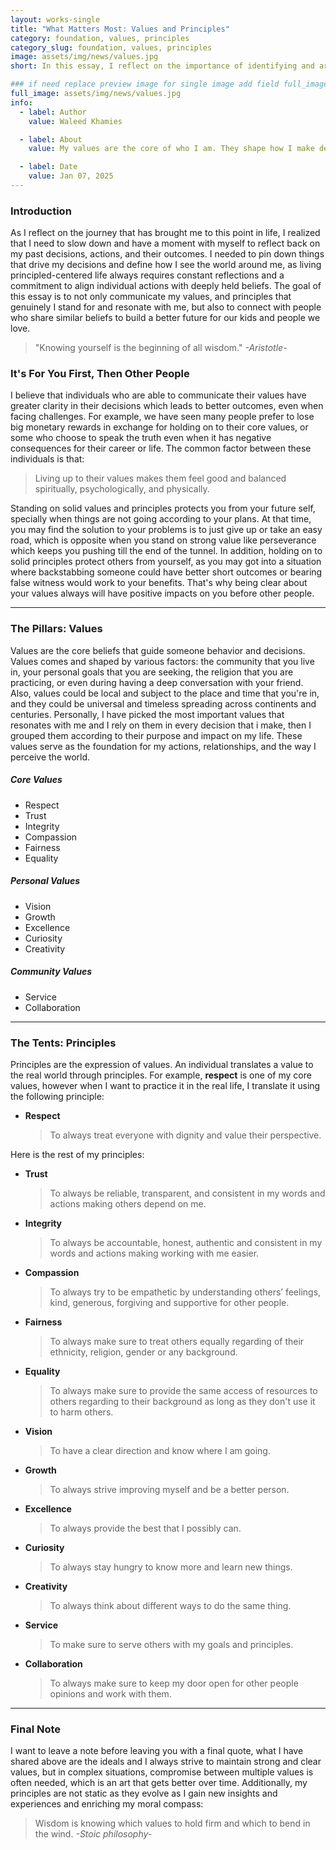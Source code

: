 ```yaml
---
layout: works-single
title: "What Matters Most: Values and Principles"
category: foundation, values, principles
category_slug: foundation, values, principles
image: assets/img/news/values.jpg
short: In this essay, I reflect on the importance of identifying and articulating one's core values and principles, then, I share my core values that I depend on in my every decision that I take.

### if need replace preview image for single image add field full_image, ex:
full_image: assets/img/news/values.jpg
info:
  - label: Author
    value: Waleed Khamies

  - label: About
    value: My values are the core of who I am. They shape how I make decisions, build relationships, and pursue my goals. By sharing them, I hope to connect with people who share similar beliefs and are inspired by the same ideals.

  - label: Date
    value: Jan 07, 2025
---
```


### Introduction

As I reflect on the journey that has brought me to this point in life, I realized that I need to slow down and have a moment with myself to reflect back on my past decisions, actions, and their outcomes. I needed to pin down things that drive my decisions and define how I see the world around me, as living principled-centered life always requires constant reflections and a commitment to align individual actions with deeply held beliefs. The goal of this essay is to not only communicate my values, and principles that genuinely I stand for and resonate with me, but also to connect with people who share similar beliefs to build a better future for our kids and people we love.



> "Knowing yourself is the beginning of all wisdom."
> <cite>-Aristotle- </cite>



### It's For You First, Then Other People

I believe that individuals who are able to communicate their values have greater clarity in their decisions which leads to better outcomes, even when facing challenges. For example, we have seen many people prefer to lose big monetary rewards in exchange for holding on to their core values, or some who choose to speak the truth even when it has negative consequences for their career or life. The common factor between these individuals is that:

> Living up to their values makes them feel good and balanced spiritually, psychologically, and physically.



Standing on solid values and principles protects you from your future self, specially when things are not going according to your plans. At that time, you may find the solution to your problems is to just give up or take an easy road, which is opposite when you stand on strong value like perseverance which keeps you pushing till the end of the tunnel. In addition, holding on to solid principles protect others from yourself, as you may got into a situation where backstabbing someone could have better short outcomes or bearing false witness would work to your benefits. That's why being clear about your values always will have positive impacts on you before other people.

---

### The Pillars: Values

Values are the core beliefs that guide someone behavior and decisions. Values comes and shaped by various factors: the community that you live in, your personal goals that you are seeking, the religion that you are practicing, or even during having a deep conversation with your friend. Also, values could be local and subject to the place and time that you're in, and they could be universal and timeless spreading across continents and centuries. Personally, I have picked the most important values that resonates with me and I rely on them in every decision that i make, then I grouped them according to their purpose and impact on my life. These values serve as the foundation for my actions, relationships, and the way I perceive the world. 

##### Core Values

- Respect
- Trust
- Integrity
- Compassion
- Fairness
- Equality

##### Personal Values

- Vision
- Growth
- Excellence
- Curiosity
- Creativity

##### Community Values

- Service
- Collaboration



---

### The Tents: Principles

Principles are the expression of values. An individual translates a value to the real world through principles. For example, **respect** is one of my core values, however when I want to practice it in the real life, I translate it using the following principle:

- **Respect**

  > To always treat everyone with dignity and value their perspective.



Here is the rest of my principles:

- **Trust**

  > To always be reliable, transparent, and consistent in my words and actions making others depend on me.

- **Integrity**

  > To always be accountable, honest, authentic and consistent in my words and actions making working with me easier.

- **Compassion**

  > To always try to be empathetic by understanding others’ feelings, kind, generous, forgiving and supportive for other people.

- **Fairness**

  > To always make sure to treat others equally regarding of their ethnicity, religion, gender or any background.

- **Equality**

  > To always make sure to provide the same access of resources to others regarding to their background as long as they don't use it to harm others.

- **Vision**

  > To have a clear direction and know where I am going.

- **Growth**

  > To always strive improving myself and be a better person.

- **Excellence**

  > To always provide the best that I possibly can.

- **Curiosity**

  > To always stay hungry to know more and learn new things.

- **Creativity**

  > To always think about different ways to do the same thing.

- **Service**

  > To make sure to serve others with my goals and principles.

- **Collaboration**

  > To always make sure to keep my door open for other people opinions and work with them.



---

### Final Note

I want to leave a note before leaving you with a final quote, what I have shared above are the ideals and I always strive to maintain strong and clear values, but in complex situations, compromise between multiple values is often needed, which is an art that gets better over time. Additionally, my principles are not static as they evolve as I gain new insights and experiences and enriching my moral compass:

> Wisdom is knowing which values to hold firm and which to bend in the wind.
>  <cite>-Stoic philosophy-</cite>

